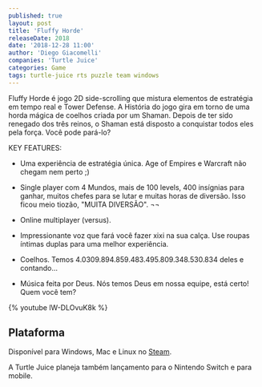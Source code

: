 ```yaml
---
published: true
layout: post
title: 'Fluffy Horde'
releaseDate: 2018
date: '2018-12-28 11:00'
author: 'Diego Giacomelli'
companies: 'Turtle Juice'
categories: Game
tags: turtle-juice rts puzzle team windows
---
```

Fluffy Horde é jogo 2D side-scrolling que mistura elementos de estratégia em tempo real e Tower Defense. A História do jogo gira em torno de uma horda mágica de coelhos criada por um Shaman. Depois de ter sido renegado dos três reinos, o Shaman está disposto a conquistar todos eles pela força. Você pode pará-lo?

KEY FEATURES:


- Uma experiência de estratégia única. Age of Empires e Warcraft não chegam nem perto ;)

- Single player com 4 Mundos, mais de 100 levels, 400 insígnias para ganhar, muitos chefes para se lutar e muitas horas de diversão. Isso ficou meio tiozão, "MUITA DIVERSÃO".  ¬¬


- Online multiplayer (versus). 

- Impressionante voz que fará você fazer xixi na sua calça. Use roupas íntimas duplas para uma melhor experiência.

- Coelhos. Temos 4.0309.894.859.483.495.809.348.530.834 deles e contando...

- Música feita por Deus. Nós temos Deus em nossa equipe, está certo! Quem você tem?


 
{% youtube lW-DLOvuK8k %}

## Plataforma
Disponível para Windows, Mac e Linux no [Steam](https://store.steampowered.com/app/777880/Fluffy_Horde/?l=brazilian).

A Turtle Juice planeja também lançamento para o Nintendo Switch e para mobile.
